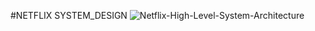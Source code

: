 #NETFLIX SYSTEM_DESIGN
![Netflix-High-Level-System-Architecture](https://user-images.githubusercontent.com/81900840/134771404-c76aea5e-1a48-4084-addd-0df53c5276b9.png)

